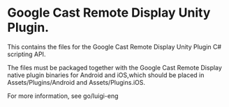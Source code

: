 # Google Cast Remote Display Unity Plugin.

This contains the files for the Google Cast Remote Display Unity Plugin C#
scripting API.

The files must be packaged together with the Google Cast Remote Display native
plugin binaries for Android and iOS,which should be placed in
Assets/Plugins/Android and Assets/Plugins.iOS.

For more information, see go/luigi-eng
